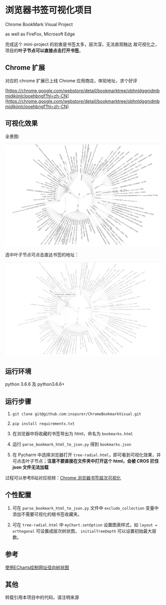 # 浏览器书签可视化项目

Chrome BookMark Visual Project

as well as FireFox, Microsoft Edge

完成这个 mini-project 的初衷是书签太多，层次深，无法直观触达
故可视化之，项目的**叶子节点可以直接点击打开书签**。

## Chrome 扩展

对应的 chrome 扩展已上线 Chrome 应用商店，体验地址，求个好评

[https://chrome.google.com/webstore/detail/bookmarktree/obhnldggnjdmbmidjkjjnlclooehbngf?hl=zh-CN](https://chrome.google.com/webstore/detail/bookmarktree/obhnldggnjdmbmidjkjjnlclooehbngf?hl=zh-CN)

## 可视化效果

全景图: 

![](./img/all.png)

选中叶子节点可点击直达书签的地址：

![](./img/click.png)

## 运行环境
python 3.6.6 及 python3.6.6+

## 运行步骤
1.  `git clone git@github.com:inspurer/ChromeBookmarkVisual.git`

2.  `pip install requirements.txt`

3.  在浏览器中将收藏的书签导出为 html，命名为 `bookmarks.html`

4.  运行 `parse_bookmark_html_to_json.py` 得到 `bookmarks.json`

5.  在 Pycharm 中选择浏览器打开 `tree-radial.html`，即可看到可视化效果，并可点击叶子节点；**注意不要直接在文件夹中打开这个 html，会被 CROS 拦住 json 文件无法加载**

过程可以参考B站对应视频：[Chrome 浏览器书签层次可视化
](https://www.bilibili.com/video/BV1JY411p7f2)

## 个性配置

1. 可在 `parse_bookmark_html_to_json.py` 文件中 `exclude_collection` 变量中添加不需要可视化的根书签收藏夹。

2. 可在 `tree-radial.html` 中 `myChart.setOption` 设置图表样式，如 `layout = orthogonal` 可设置成层次树状图，
   `initialTreeDepth` 可以设置初始最大层数。


## 参考

[使用ECharts绘制网址径向树状图](https://www.cnblogs.com/rustfisher/p/15219690.html)

## 其他

转载引用本项目中的代码，请注明来源
